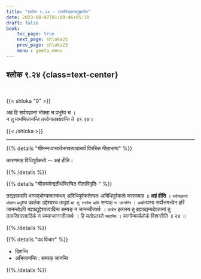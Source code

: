 ```yaml
---
title: "श्लोक ९.२४ - राजविद्यराजगुह्ययोग"
date: 2023-08-07T01:09:46+05:30
draft: false
book:
    toc_page: true
    next_page: shloka25
    prev_page: shloka23
    menu : geeta_menu
---
```




## श्लोक ९.२४ {class=text-center}

<br/>

{{< shloka  "0"  >}}

अहं हि सर्वयज्ञानां भोक्ता च प्रभुरेव च ।   
न तु मामभिजानन्ति तत्त्वेनातश्च्यवन्ति ते ॥९.२४॥

{{< /shloka >}}

---


{{% details "श्रीमन्मध्वाचार्यभगवत्पादाचर्य विरचित  गीताभाष्य" %}}

कारणमाह विधिपूर्वकत्वे -- अहं हीति।

{{% /details %}}



{{% details "श्रीराघवेन्द्रतीर्थविरचित गीताविवृतिः " %}}

तद्यज्ञस्यापि भगवद्भोग्यत्वात्कथम् अविधिपूर्वकतेत्यतः अविधिपूर्वकत्वे
कारणमाह ॥ **अहं हीति** । `सर्वयज्ञानां` `भोक्ता` `प्रभु`श्च 
प्रवर्तक उद्देश्यश्च तादृशं `मां तु तत्त्वेन` `अभि` सम्यक्‌ `न जानन्ति` । 
`अभी`त्यस्य सर्वोत्तमत्त्वेन हरिं जानन्तोऽपि यज्ञाद्युद्देश्यत्वादिना सम्यङ्‌ न 
जानन्तीत्यर्थः । `तत्वेन` इत्यस्य तु ब्रह्माद्यन्यदेवतानां तु तत्परिवारत्वादिकं 
न सम्यग्जानन्तीत्यर्थः । हि यतोऽतस्ते `च्यवन्ति` । 
स्वर्गान्मर्त्यलोकं विशन्तीति ॥ २४ ॥

{{% /details %}}



{{% details "पद विचार" %}}

- विशन्ति
- अभिजानन्ति : सम्यक्‌ जानन्ति 

{{% /details %}}
